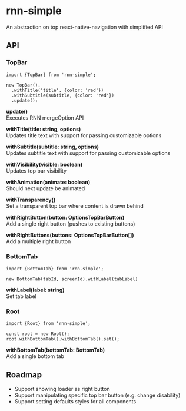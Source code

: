 # rnn-simple
An abstraction on top react-native-navigation with simplified API

## API
### TopBar
```
import {TopBar} from 'rnn-simple';

new TopBar().
  .withTitle('title', {color: 'red'})
  .withSubtitle(subtitle, {color: 'red'})
  .update();
```

**update()**  
Executes RNN mergeOption API

**withTitle(title: string, options)**  
Updates title text with support for passing customizable options

**withSubtitle(subtitle: string, options)**  
Updates subtitle text with support for passing customizable options

**withVisibility(visible: boolean)**  
Updates top bar visibility

**withAnimation(animate: boolean)**  
Should next update be animated

**withTransparency()**  
Set a transparent top bar where content is drawn behind

**withRightButton(button: OptionsTopBarButton)**  
Add a single right button (pushes to existing buttons)

**withRightButtons(buttons: OptionsTopBarButton[])**  
Add a multiple right button

### BottomTab
```
import {BottomTab} from 'rnn-simple';

new BottomTab(tabId, screenId).withLabel(tabLabel)
```

**withLabel(label: string)**  
Set tab label

### Root
```
import {Root} from 'rnn-simple';

const root = new Root();
root.withBottomTab().withBottomTab().set();
```

**withBottomTab(bottomTab: BottomTab)**  
Add a single bottom tab

## Roadmap
- Support showing loader as right button
- Support manipulating specific top bar button (e.g. change disability)
- Support setting defaults styles for all components

